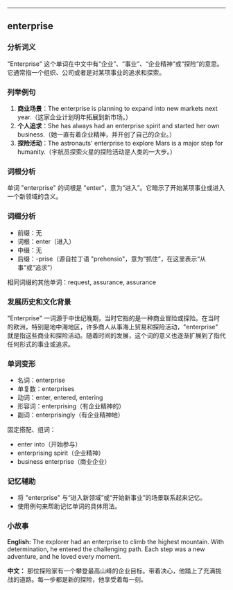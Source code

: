 
---------------
## enterprise
### 分析词义
"Enterprise" 这个单词在中文中有“企业”、“事业”、“企业精神”或“探险”的意思。它通常指一个组织、公司或者是对某项事业的追求和探索。

### 列举例句
1. **商业场景**：The enterprise is planning to expand into new markets next year.（这家企业计划明年拓展到新市场。）
2. **个人追求**：She has always had an enterprise spirit and started her own business.（她一直有着企业精神，并开创了自己的企业。）
3. **探险活动**：The astronauts' enterprise to explore Mars is a major step for humanity.（宇航员探索火星的探险活动是人类的一大步。）

### 词根分析
单词 "enterprise" 的词根是 "enter"，意为“进入”。它暗示了开始某项事业或进入一个新领域的含义。

### 词缀分析
- 前缀：无
- 词根：enter（进入）
- 中缀：无
- 后缀：-prise（源自拉丁语 "prehensio"，意为“抓住”，在这里表示“从事”或“追求”）

相同词缀的其他单词：request, assurance, assurance

### 发展历史和文化背景
"Enterprise" 一词源于中世纪晚期，当时它指的是一种商业冒险或探险。在当时的欧洲，特别是地中海地区，许多商人从事海上贸易和探险活动，"enterprise" 就是指这些商业和探险活动。随着时间的发展，这个词的意义也逐渐扩展到了指代任何形式的事业或追求。

### 单词变形
- 名词：enterprise
- 单复数：enterprises
- 动词：enter, entered, entering
- 形容词：enterprising（有企业精神的）
- 副词：enterprisingly（有企业精神地）

固定搭配、组词：
- enter into（开始参与）
- enterprising spirit（企业精神）
- business enterprise（商业企业）

### 记忆辅助
- 将 "enterprise" 与“进入新领域”或“开始新事业”的场景联系起来记忆。
- 使用例句来帮助记忆单词的具体用法。

### 小故事
**English:**
The explorer had an enterprise to climb the highest mountain. With determination, he entered the challenging path. Each step was a new adventure, and he loved every moment.

**中文：**
那位探险家有一个攀登最高山峰的企业目标。带着决心，他踏上了充满挑战的道路。每一步都是新的探险，他享受着每一刻。


